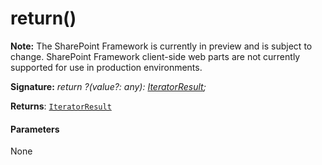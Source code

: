 # return()
**Note:** The SharePoint Framework is currently in preview and is subject to change. SharePoint Framework client-side web parts are not currently supported for use in production environments.





**Signature:** _return ?(value?: any): [IteratorResult](../../es6-collections/interface/iteratorresult.md)<T>;_

**Returns**: [`IteratorResult`](../../es6-collections/interface/iteratorresult.md)<T>





#### Parameters
None


